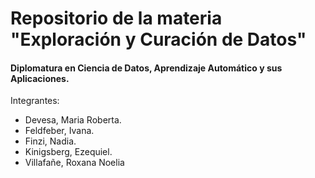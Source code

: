 # Repositorio de la materia "Exploración y Curación de Datos"
#### Diplomatura en Ciencia de Datos, Aprendizaje Automático y sus Aplicaciones. 

Integrantes:
* Devesa, Maria Roberta. 
* Feldfeber, Ivana. 
* Finzi, Nadia. 
* Kinigsberg, Ezequiel. 
* Villafañe, Roxana Noelia
